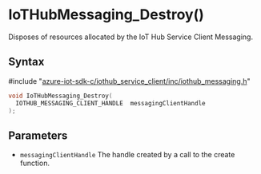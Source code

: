 # IoTHubMessaging_Destroy()

Disposes of resources allocated by the IoT Hub Service Client Messaging.

## Syntax

\#include "[azure-iot-sdk-c/iothub_service_client/inc/iothub_messaging.h](../iothub-messaging-h.md)"  
```C
void IoTHubMessaging_Destroy(
  IOTHUB_MESSAGING_CLIENT_HANDLE  messagingClientHandle
);
```

## Parameters
* `messagingClientHandle` The handle created by a call to the create function.

